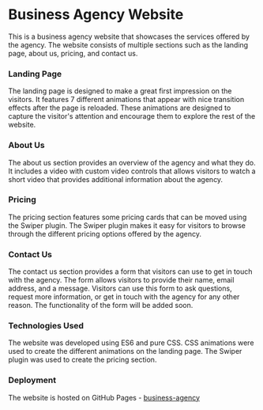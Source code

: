 # Business Agency Website
This is a business agency website that showcases the services offered by the agency. The website consists of multiple sections such as the landing page, about us, pricing, and contact us.

### Landing Page
The landing page is designed to make a great first impression on the visitors. It features 7 different animations that appear with nice transition effects after the page is reloaded. These animations are designed to capture the visitor's attention and encourage them to explore the rest of the website.

### About Us
The about us section provides an overview of the agency and what they do. It includes a video with custom video controls that allows visitors to watch a short video that provides additional information about the agency.

### Pricing
The pricing section features some pricing cards that can be moved using the Swiper plugin. The Swiper plugin makes it easy for visitors to browse through the different pricing options offered by the agency.

### Contact Us
The contact us section provides a form that visitors can use to get in touch with the agency. The form allows visitors to provide their name, email address, and a message. Visitors can use this form to ask questions, request more information, or get in touch with the agency for any other reason. The functionality of the form will be added soon.

### Technologies Used
The website was developed using ES6 and pure CSS. CSS animations were used to create the different animations on the landing page. The Swiper plugin was used to create the pricing section. 

### Deployment
The website is hosted on GitHub Pages - [business-agency](https://linasafina.github.io/business-agency/)
